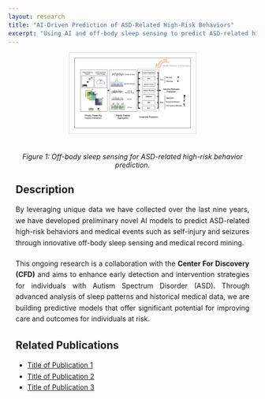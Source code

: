 ```yaml
---
layout: research
title: "AI-Driven Prediction of ASD-Related High-Risk Behaviors"
excerpt: "Using AI and off-body sleep sensing to predict ASD-related high-risk behaviors."
---
```


<div style="margin-left: 15px; margin-right: 15px;">
    
<div style="text-align:center;">
    <img src="/images/Autism_RF.png" alt="Research Figure" style="width:50%; height:auto; margin-bottom:20px; border: 1px solid #ddd; padding: 10px;">
</div>
<p style="text-align: center;"><em>Figure 1: Off-body sleep sensing for ASD-related high-risk behavior prediction.</em></p>

## Description
<p style="line-height: 1.6; text-align: justify; margin-bottom: 20px;">
By leveraging unique data we have collected over the last nine years, we have developed preliminary novel AI models to predict ASD-related high-risk behaviors and medical events such as self-injury and seizures through innovative off-body sleep sensing and medical record mining.
</p>

<p style="line-height: 1.6; text-align: justify; margin-bottom: 20px;">
This ongoing research is a collaboration with the <strong>Center For Discovery (CFD)</strong> and aims to enhance early detection and intervention strategies for individuals with Autism Spectrum Disorder (ASD). Through advanced analysis of sleep patterns and historical medical data, we are building predictive models that offer significant potential for improving care and outcomes for individuals at risk.
</p>

## Related Publications
<ul style="line-height: 1.6; margin-bottom: 20px;">
<li><a href="link_to_publication_1">Title of Publication 1</a></li>
<li><a href="link_to_publication_2">Title of Publication 2</a></li>
<li><a href="link_to_publication_3">Title of Publication 3</a></li>
</ul>

</div>
